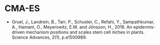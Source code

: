 # CMA-ES

* Gruel, J., Landrein, B., Tarr, P., Schuster, C., Refahi, Y., Sampathkumar, A., Hamant, O., Meyerowitz, E.M. and Jönsson, H., 2016.
  An epidermis-driven mechanism positions and scales stem cell niches in plants.
  Science Advances, 2(1), p.e1500989.
